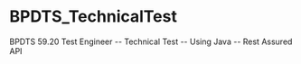 # BPDTS_TechnicalTest
BPDTS 59.20 Test Engineer -- Technical Test -- Using Java -- Rest Assured API
